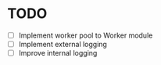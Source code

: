 # TODO

- [ ] Implement worker pool to Worker module
- [ ] Implement external logging
- [ ] Improve internal logging